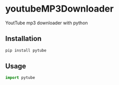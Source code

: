 # youtubeMP3Downloader
YoutTube mp3 downloader with python

## Installation

```bash
pip install pytube
```
## Usage

```python
import pytube
```
